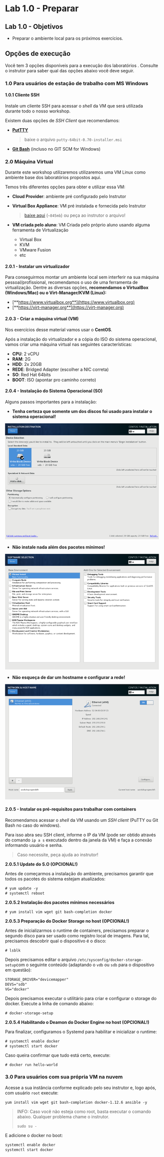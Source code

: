 # Lab 1.0 - Preparar

## Lab 1.0 - Objetivos

* Preparar o ambiente local para os próximos exercícios.

## Opções de execução

Você tem 3 opções disponíveis para a execução dos laboratórios . Consulte o instrutor para saber qual das opções abaixo você deve seguir.

### 1.0 Para usuários de estação de trabalho com MS Windows

#### 1.0.1 Cliente SSH

Instale um cliente SSH para acessar o _shell_ da VM que será utilizada durante todo o nosso workshop.

Existem duas opções de _SSH Client_ que recomendamos:

* [**PutTTY**](https://www.chiark.greenend.org.uk/~sgtatham/putty/latest.html)

  > baixe o arquivo `putty-64bit-0.70-installer.msi`

* [**Git Bash**](https://git-scm.com/download/win) \(incluso no GIT SCM for Windows\)

### 2.0 Máquina Virtual

Durante este workshop utilizaremos utilizaremos uma VM Linux como ambiente base dos laboratórios propostos aqui.

Temos três diferentes opções para obter e utilizar essa VM:

* **Cloud Provider**: ambiente pré configurado pelo Instrutor
* **Virtual Box Appliance**: VM pré instalada e fornecida pelo Instrutor

  > [baixe aqui](https://drive.google.com/open?id=16CHefCCaXL9wfhsx6C7jgH11ODO5mFdP) \(`~845mb`\) ou peça ao instrutor o arquivo!

* **VM criada pelo aluno**: VM Criada pelo próprio aluno usando alguma ferramenta de Virtualização
  * Virtual Box
  * KVM
  * VMware Fusion
  * etc

#### 2.0.1 - Instalar um virtualizador

Para conseguirmos montar um ambiente local sem interferir na sua máquina pessoal/profissional, recomendamos o uso de uma ferramenta de virtualização. Dentre as diversas opções, **recomendamos o VirtualBox \(Windows/Mac\) ou o Virt-Manager/KVM \(Linux\):**

* [**https://www.virtualbox.org**](https://www.virtualbox.org)
* [**https://virt-manager.org**](https://virt-manager.org)

#### 2.0.3 - Criar a máquina virtual \(VM\)

Nos exercícios desse material vamos usar o **CentOS**.

Após a instalação do virtualizador e a cópia do ISO do sistema operacional, vamos criar uma máquina virtual nas seguintes características:

* **CPU**: 2 vCPU
* **RAM**: 2G
* **HDD**: 2x 20GB
* **REDE**: Bridged Adapter \(escolher a NIC correta\)
* **SO**: Red Hat 64bits
* **BOOT**: ISO \(apontar pro caminho correto\)

#### 2.0.4 - Instalação do Sistema Operacional \(SO\)

Alguns passos importantes para a instalação:

* **Tenha certeza que somente um dos discos foi usado para instalar o sistema operacional!**

![](../.gitbook/assets/centos-install-disks.png)

* **Não instale nada além dos pacotes mínimos!**

![](../.gitbook/assets/centos-install-packages.png)

* **Não esqueça de dar um hostname e configurar a rede!**

![](../.gitbook/assets/centos-install-networking.png)

#### 2.0.5 - Instalar os pré-requisitos para trabalhar com containers

Recomendamos acessar o _shell_ da VM usando um _SSH client_ \(PuTTY ou Git Bash no caso do windows\).

Para isso abra seu SSH client, informe o IP da VM \(pode ser obtido através do comando `ip a s` executado dentro da janela da VM\) e faça a conexão informando usuário e senha.

> Caso necessite, peça ajuda ao instrutor!

**2.0.5.1 Update do S.O \(OPCIONAL!\)**

Antes de começarmos a instalação do ambiente, precisamos garantir que todos os pacotes do sistema estejam atualizados:

```text
# yum update -y
# systemctl reboot
```

**2.0.5.2 Instalação dos pacotes mínimos necessários**

```text
# yum install vim wget git bash-completion docker
```

**2.0.5.3 Preparação do Docker Storage no host \(OPCIONAL!\)**

Antes de inicializarmos o runtime de containers, precisamos preparar o segundo disco para ser usado como registro local de imagens. Para tal, precisamos descobrir qual o dispositivo é o disco:

```text
# lsblk
```

Depois precisamos editar o arquivo `/etc/sysconfig/docker-storage-setup`com o seguinte conteúdo \(adaptando o `vdb` ou `sdb` para o dispositivo em questão\):

```text
STORAGE_DRIVER="devicemapper"
DEVS="sdb"
VG="docker"
```

Depois precisamos executar o utilitário para criar e configurar o storage do docker. Execute a linha de comando abaixo:

```text
# docker-storage-setup
```

**2.0.5.4 Habilitando o Deamon do Docker Engine no host \(OPCIONAL!\)**

Para finalizar, configuramos o Systemd para habilitar e inicializar o runtime:

```text
# systemctl enable docker
# systemctl start docker
```

Caso queira confirmar que tudo está certo, execute:

```text
# docker run hello-world
```

### 3.0 Para usuários com sua própria VM na nuvem

Acesse a sua instância conforme explicado pelo seu instrutor e, logo após, com usuário `root` execute:

```text
yum install vim wget git bash-completion docker-1.12.6 ansible -y
```

> INFO: Caso você não esteja como root, basta executar o comando abaixo. Qualquer problema chame o instrutor.
>
> ```text
> sudo su -
> ```

E adicione o docker no boot:

```text
systemctl enable docker
systemctl start docker
```

